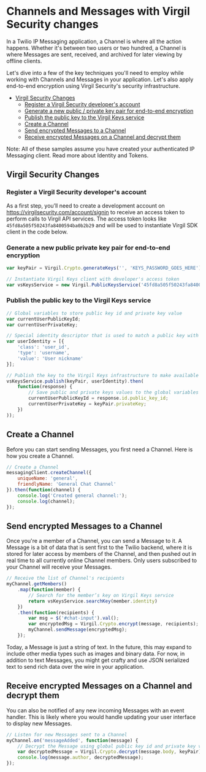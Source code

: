 # Channels and Messages with Virgil Security changes

In a Twilio IP Messaging application, a Channel is where all the action happens. Whether it's between two users or two hundred, a Channel is where Messages are sent, received, and archived for later viewing by offline clients.

Let's dive into a few of the key techniques you'll need to employ while working with Channels and Messages in your application. Let's also apply end-to-end encryption using Virgil Security's security infrastructure.

* [Virgil Security Changes](#user-content-virgil-security-changes)
  * [Register a Virgil Security developer's account](#user-content-register-a-virgil-security-developers-account)
  * [Generate a new public / private key pair for end-to-end encryption](#user-content-generate-a-new-public-private-key-pair-for-end-to-end-encryption)
  * [Publish the public key to the Virgil Keys service](#user-content-publish-the-public-key-to-the-virgil-keys-service)
  * [Create a Channel](#user-content-create-a-channel)
  * [Send encrypted Messages to a Channel](#user-content-send-encrypted-messages-to-a-channel)
  * [Receive encrypted Messages on a Channel and decrypt them](#user-content-receive-encrypted-messages-on-a-channel-and-decrypt-them)

Note: All of these samples assume you have created your authenticated IP Messaging client. Read more about Identity and Tokens.

## Virgil Security Changes
### Register a Virgil Security developer's account
As a first step, you’ll need to create a development account on https://virgilsecurity.com/account/signin to receive 
an access token to perform calls to Virgil API services. The access token looks like `45fd8a505f50243fa8400594ba0b2b29` 
and will be used to instantiate Virgil SDK client in the code below.

### Generate a new public private key pair for end-to-end encryption
```javascript
var keyPair = Virgil.Crypto.generateKeys('', 'KEYS_PASSWORD_GOES_HERE');

// Instantiate Virgil Keys client with developer's access token
var vsKeysService = new Virgil.PublicKeysService('45fd8a505f50243fa8400594ba0b2b29');
```

### Publish the public key to the Virgil Keys service
```javascript
// Global variables to store public key id and private key value
var currentUserPublicKeyId;
var currentUserPrivateKey;

// Special identity descriptor that is used to match a public key with a user identity
var userIdentity = [{
    'class': 'user_id',
    'type': 'username',
    'value': 'User nickname'
}];

// Publish the key to the Virgil Keys infrastructure to make available for other users
vsKeysService.publish(keyPair, userIdentity).then(
    function(response) {
        // Save public and private keys values to the global variables for further encryption / decryption
        currentUserPublicKeyId = response.id.public_key_id;
        currentUserPrivateKey = keyPair.privateKey;
    })
)); 
```

## Create a Channel

Before you can start sending Messages, you first need a Channel. Here is how you create a Channel.

```javascript
// Create a Channel
messagingClient.createChannel({
    uniqueName: 'general',
    friendlyName: 'General Chat Channel'
}).then(function(channel) {
    console.log('Created general channel:');
    console.log(channel);
});
```

## Send encrypted Messages to a Channel

Once you're a member of a Channel, you can send a Message to it. A Message is a bit of data that is sent first to the Twilio backend, where it is stored for later access by members of the Channel, and then pushed out in real time to all currently online Channel members. Only users subscribed to your Channel will receive your Messages.

```javascript
// Receive the list of Channel's recipients
myChannel.getMembers()
    .map(function(member) {
        // Search for the member’s key on Virgil Keys service
        return vsKeysService.searchKey(member.identity)
    })
    .then(function(recipients) {
        var msg = $('#chat-input').val();
        var encryptedMsg = Virgil.Crypto.encrypt(message, recipients);
        myChannel.sendMessage(encryptedMsg);    
    });
```

Today, a Message is just a string of text. In the future, this may expand to include other media types such as images and binary data. For now, in addition to text Messages, you might get crafty and use JSON serialized text to send rich data over the wire in your application.


## Receive encrypted Messages on a Channel and decrypt them

You can also be notified of any new incoming Messages with an event handler. This is likely where you would handle updating your user interface to display new Messages.

```javascript
// Listen for new Messages sent to a Channel
myChannel.on('messageAdded', function(message) {
    // Decrypt the Message using global public key id and private key values.
    var decryptedMessage = Virgil.Crypto.decrypt(message.body, keyPair);
    console.log(message.author, decryptedMessage);
});
```

